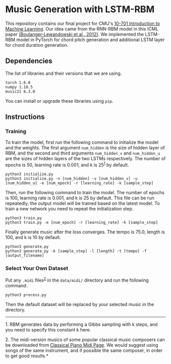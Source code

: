 # Music Generation with LSTM-RBM

This repository contains our final project for CMU's [10-701 Introduction to Machine Learning](https://www.cs.cmu.edu/~epxing/Class/10701-20/).
Our idea came from the RNN-RBM model in this ICML paper [(Boulanger-Lewandowski et al., 2012)](https://arxiv.org/pdf/1206.6392.pdf).
We implemented the LSTM-RBM model in PyTorch for chord pitch generation and additional LSTM layer for chord duration generation.

## Dependencies
The list of libraries and their versions that we are using.
```
torch 1.6.0
numpy 1.18.5
music21 6.3.0
```
You can install or upgrade these libraries using `pip`.

## Instructions

### Training
To train the model, first run the following command to initialize the model and the weights.
The first argument `num_hidden` is the size of hidden layer of RBM, and the second and third arguments `num_hidden_v` and `num_hidden_u` are the sizes of hidden layers of the two LSTMs respectively.
The number of epochs is 50, learning rate is 0.001, and k is 25<sup>[1](#k)</sup> by default.
```commandline
python3 initialize.py
python3 initialize.py -n [num_hidden] -v [num_hidden_v] -u [num_hidden_u] -e [num_epoch] -r [learning_rate] -k [sample_step]
```

Then, run the following command to train the model.
The number of epochs is 100, learning rate is 0.001, and k is 25 by default.
This file can be run repeatedly, the output model will be trained based on the latest model.
To train a new network you need to repeat the initialization step.
```commandline
python3 train.py
python3 train.py -e [num_epoch] -r [learning_rate] -k [sample_step]
```

Finally generate music after the loss converges. 
The tempo is 75.0, length is 100, and k is 10 by default.
```commandline
python3 generate.py
python3 generate.py -k [sample_step] -l [length] -t [tempo] -f [output_filename]
```

### Select Your Own Dataset
Put any `.midi` files<sup>[2](#midi)</sup> in the `data/midi/` directory and run the following command.
```commandline
python3 process.py
```
Then the default dataset will be replaced by your selected music in the directory.

----------
<a name="k">1.</a> RBM generates data by performing a Gibbs sampling with k steps, and you need to specify this constant k here.

<a name="midi">2.</a> The midi-version musics of some popular classical music composers can be downloaded from [Classical Piano Midi Page](http://www.piano-midi.de/midicoll.htm). We would suggest using songs of the same instrument, and if possible the same composer, in order to get good results.*
